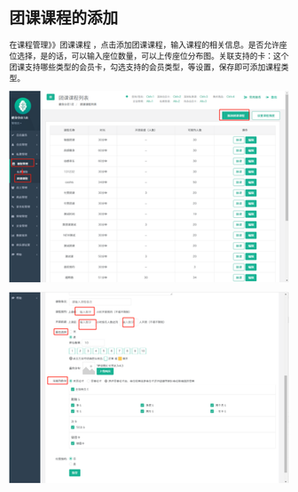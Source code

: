 # 团课课程的添加

 在课程管理》》团课课程 ，点击添加团课课程，输入课程的相关信息。是否允许座位选择，是的话，可以输入座位数量，可以上传座位分布图。关联支持的卡：这个团课支持哪些类型的会员卡，勾选支持的会员类型，等设置，保存即可添加课程类型。

![](../.gitbook/assets/1%20%2828%29.png)

![](../.gitbook/assets/2%20%2832%29.png)

